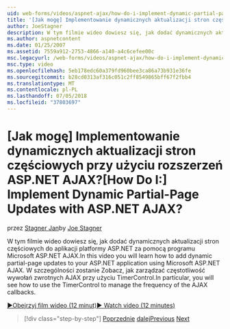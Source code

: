 ```yaml
---
uid: web-forms/videos/aspnet-ajax/how-do-i-implement-dynamic-partial-page-updates-with-aspnet-ajax
title: '[Jak mogę] Implementowanie dynamicznych aktualizacji stron częściowych przy użyciu rozszerzeń ASP.NET AJAX? | Microsoft Docs'
author: JoeStagner
description: W tym filmie wideo dowiesz się, jak dodać dynamicznych aktualizacji stron częściowych do aplikacji platformy ASP.NET za pomocą programu Microsoft ASP.NET AJAX. W szczególności zostanie wyświetlony ho...
ms.author: aspnetcontent
ms.date: 01/25/2007
ms.assetid: 7559a912-2753-4866-a140-a4c6cefee00c
msc.legacyurl: /web-forms/videos/aspnet-ajax/how-do-i-implement-dynamic-partial-page-updates-with-aspnet-ajax
msc.type: video
ms.openlocfilehash: 5eb178edc60a379fd960bee3ca86a73b931e36fe
ms.sourcegitcommit: b28cd0313af316c051c2ff8549865bff67f2fbb4
ms.translationtype: MT
ms.contentlocale: pl-PL
ms.lasthandoff: 07/05/2018
ms.locfileid: "37803697"
---
```

<a name="how-do-i-implement-dynamic-partial-page-updates-with-aspnet-ajax"></a><span data-ttu-id="678ad-105">[Jak mogę] Implementowanie dynamicznych aktualizacji stron częściowych przy użyciu rozszerzeń ASP.NET AJAX?</span><span class="sxs-lookup"><span data-stu-id="678ad-105">[How Do I:] Implement Dynamic Partial-Page Updates with ASP.NET AJAX?</span></span>
====================
<span data-ttu-id="678ad-106">przez [Stagner Jan](https://github.com/JoeStagner)</span><span class="sxs-lookup"><span data-stu-id="678ad-106">by [Joe Stagner](https://github.com/JoeStagner)</span></span>

<span data-ttu-id="678ad-107">W tym filmie wideo dowiesz się, jak dodać dynamicznych aktualizacji stron częściowych do aplikacji platformy ASP.NET za pomocą programu Microsoft ASP.NET AJAX.</span><span class="sxs-lookup"><span data-stu-id="678ad-107">In this video you will learn how to add dynamic partial-page updates to your ASP.NET application using Microsoft ASP.NET AJAX.</span></span> <span data-ttu-id="678ad-108">W szczególności zostanie Zobacz, jak zarządzać częstotliwość wywołań zwrotnych AJAX przy użyciu TimerControl.</span><span class="sxs-lookup"><span data-stu-id="678ad-108">In particular, you will see how to use the TimerControl to manage the frequency of the AJAX callbacks.</span></span>

[<span data-ttu-id="678ad-109">&#9654;Obejrzyj film wideo (12 minut)</span><span class="sxs-lookup"><span data-stu-id="678ad-109">&#9654; Watch video (12 minutes)</span></span>](https://channel9.msdn.com/Blogs/ASP-NET-Site-Videos/how-do-i-implement-dynamic-partial-page-updates-with-aspnet-ajax)

> [!div class="step-by-step"]
> <span data-ttu-id="678ad-110">[Poprzednie](how-do-i-get-started-with-aspnet-ajax.md)
> [dalej](how-do-i-make-client-side-network-callbacks-with-aspnet-ajax.md)</span><span class="sxs-lookup"><span data-stu-id="678ad-110">[Previous](how-do-i-get-started-with-aspnet-ajax.md)
[Next](how-do-i-make-client-side-network-callbacks-with-aspnet-ajax.md)</span></span>
